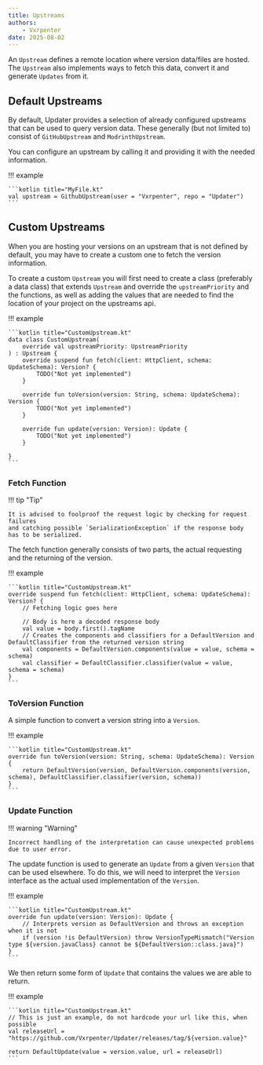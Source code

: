 ```yaml
---
title: Upstreams
authors:
    - Vxrpenter
date: 2025-08-02
---
```


An `Upstream` defines a remote location where version data/files are hosted.
The `Upstream` also implements ways to fetch this data, convert it and generate `Updates` from it.

## Default Upstreams

By default, Updater provides a selection of already configured upstreams that can be used to query version data.
These generally (but not limited to) consist of `GitHubUpstream` and `ModrinthUpstream`.

You can configure an upstream by calling it and providing it with the needed information.

!!! example

    ```kotlin title="MyFile.kt"
    val upstream = GithubUpstream(user = "Vxrpenter", repo = "Updater")
    ```

## Custom Upstreams

When you are hosting your versions on an upstream that is not defined by default,
you may have to create a custom one to fetch the version information.

To create a custom `Upstream` you will first need to create a class
(preferably a data class) that extends `Upstream` and override the `upstreamPriority` and the functions,
as well as adding the values that are needed to find the location of your project on the upstreams api.

!!! example

    ```kotlin title="CustomUpstream.kt"
    data class CustomUpstream(
        override val upstreamPriority: UpstreamPriority
    ) : Upstream {
        override suspend fun fetch(client: HttpClient, schema: UpdateSchema): Version? {
            TODO("Not yet implemented")
        }
    
        override fun toVersion(version: String, schema: UpdateSchema): Version {
            TODO("Not yet implemented")
        }
    
        override fun update(version: Version): Update {
            TODO("Not yet implemented")
        }
    
    }
    ```

### Fetch Function

!!! tip "Tip"

    It is advised to foolproof the request logic by checking for request failures 
    and catching possible `SerializationException` if the response body has to be serialized.

The fetch function generally consists of two parts, the actual requesting and the returning of the version.

!!! example

    ```kotlin title="CustomUpstream.kt"
    override suspend fun fetch(client: HttpClient, schema: UpdateSchema): Version? {
        // Fetching logic goes here
    
        // Body is here a decoded response body
        val value = body.first().tagName
        // Creates the components and classifiers for a DefaultVersion and DefaultClassifier from the returned version string
        val components = DefaultVersion.components(value = value, schema = schema)
        val classifier = DefaultClassifier.classifier(value = value, schema = schema)
    }
    ```

### ToVersion Function

A simple function to convert a version string into a `Version`.

!!! example

    ```kotlin title="CustomUpstream.kt"
    override fun toVersion(version: String, schema: UpdateSchema): Version {
        return DefaultVersion(version, DefaultVersion.components(version, schema), DefaultClassifier.classifier(version, schema))
    }
    ```

### Update Function

!!! warning "Warning"
    
    Incorrect handling of the interpretation can cause unexpected problems due to user error.

The update function is used to generate an `Update` from a given `Version` that can be used elsewhere.
To do this, we will need to interpret the `Version` interface as the actual used implementation of the `Version`.

!!! example

    ```kotlin title="CustomUpstream.kt"
    override fun update(version: Version): Update {
        // Interprets version as DefaultVersion and throws an exception when it is not
        if (version !is DefaultVersion) throw VersionTypeMismatch("Version type ${version.javaClass} cannot be ${DefaultVersion::class.java}")
    }
    ```

We then return some form of `Update` that contains the values we are able to return.

!!! example

    ```kotlin title="CustomUpstream.kt"
    // This is just an example, do not hardcode your url like this, when possible
    val releaseUrl = "https://github.com/Vxrpenter/Updater/releases/tag/${version.value}"
    
    return DefaultUpdate(value = version.value, url = releaseUrl)
    ```